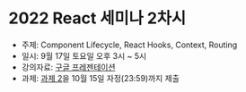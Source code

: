 # 2022 React 세미나 2차시

* 주제: Component Lifecycle, React Hooks, Context, Routing
* 일시: 9월 17일 토요일 오후 3시 ~ 5시
* 강의자료: [구글 프레젠테이션](https://docs.google.com/presentation/d/1jV75SapwIae923bEhxtbeUrS6OpeCcrXtPZd0DS4yUk/edit?usp=sharing)
* 과제: [과제 2](assignment-2.md)을 10월 15일 자정(23:59)까지 제출